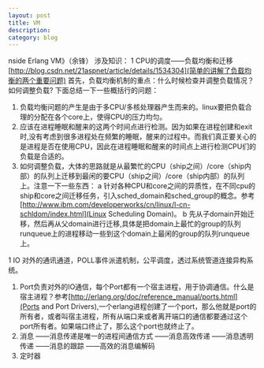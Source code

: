 ```yaml
---
layout: post
title: VM
description:
category: blog
---
```

nside Erlang VM》（余锋）
涉及知识：
1 CPU的调度——负载均衡和迁移
[http://blog.csdn.net/21aspnet/article/details/1534304](简单的讲解了负载均衡的两个重要问题)
首先，负载均衡机制的重点：什么时候检查并调整负载情况？ 如何调整负载? 下面总结一下一些概括行的问题：
1) 负载均衡问题的产生是由于多CPU/多核处理器产生而来的。linux要把负载合理的分配在各个core上，使得CPU的压力均匀。
2) 应该在进程睡眠和醒来的这两个时间点进行检测。因为如果在进程创建和exit时,没有考虑到很多进程处在频繁的睡眠，醒来的过程中。而我们真正要关心的是进程是否在使用CPU，因此在进程睡眠和醒来的时间点上进行检测CPU们的负载是合适的。
3) 如何调整负载，大体的思路就是从最繁忙的CPU（ship之间）/core（ship内部）的队列上迁移到最闲的要CPU（ship之间）/core（ship内部）的队列上。注意一下一些东西：
a 针对各种CPU和core之间的异质性，在不同cpu的ship和core之间迁移任务，引入sched_domain和sched_group的概念。参考[http://www.ibm.com/developerworks/cn/linux/l-cn-schldom/index.html](Linux Scheduling Domain)。
b 先从子domain开始迁移，然后再从父domain进行迁移,具体是把domain上最忙的group的队列runqueue上的进程移动一些到这个domain上最闲的group的队列runqueue上。


1 IO
对外的通讯通道，POLL事件派遣机制，公平调度，透过系统管道连接异构系统。
1) Port负责对外的IO通信，每个Port都有一个宿主进程，用于协调通信。什么是宿主进程？参考[http://erlang.org/doc/reference_manual/ports.html](Ports and Port Drivers),一个erlang进程创建了一个port，那么他就是port的所有者，或者叫宿主进程，所有从端口来或者离开端口的通信都要通过这个port所有者。如果端口终止了，那么这个port也就终止了。
2) 消息
——消息传递是唯一的进程间通信方式
——消息高效传递
——消息透明传递
——消息的跟踪
——高效的消息编解码
3) 定时器



[congleetea]:    http://congleetea.github.io  "congleetea"
